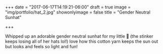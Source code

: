 +++
date = "2017-06-17T14:19:21-06:00"
draft = true
image = "img/portfolio/hat_2.jpg"
showonlyimage = false
title = "Gender Neutral Sunhat"

+++

Whipped up an adorable gender neutral sunhat for my little 🐝  (the stinker keeps losing all of her hats lol!) love how this cotton yarn keeps the sun out but looks and feels so light and fun!

